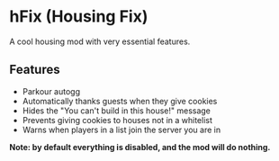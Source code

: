 # hFix (Housing Fix)

A cool housing mod with very essential features.

## Features
 - Parkour autogg
 - Automatically thanks guests when they give cookies
 - Hides the "You can't build in this house!" message
 - Prevents giving cookies to houses not in a whitelist
 - Warns when players in a list join the server you are in

**Note: by default everything is disabled, and the mod will do nothing.**

